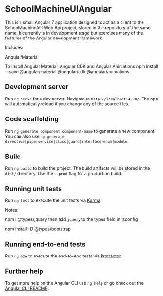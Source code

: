 # SchoolMachineUIAngular

This is a small Angular 7 application designed to act as a client to the SchoolMachineAPI Web Api project, stored in the repository of the same name.  It currently is in development stage but exercises many of the features of the Angular development framework.

Includes:

Angular/Material

To Install Angular Material, Angular CDK and Angular Animations
npm install --save @angular/material @angular/cdk @angular/animations

## Development server

Run `ng serve` for a dev server. Navigate to `http://localhost:4200/`. The app will automatically reload if you change any of the source files.

## Code scaffolding

Run `ng generate component component-name` to generate a new component. You can also use `ng generate directive|pipe|service|class|guard|interface|enum|module`.

## Build

Run `ng build` to build the project. The build artifacts will be stored in the `dist/` directory. Use the `--prod` flag for a production build.

## Running unit tests

Run `ng test` to execute the unit tests via [Karma](https://karma-runner.github.io).

Notes:

npm i @types/jquery
then add `jquery` to the types field in tsconfig

npm install -D @types/bootstrap

## Running end-to-end tests

Run `ng e2e` to execute the end-to-end tests via [Protractor](http://www.protractortest.org/).

## Further help

To get more help on the Angular CLI use `ng help` or go check out the [Angular CLI README](https://github.com/angular/angular-cli/blob/master/README.md).
